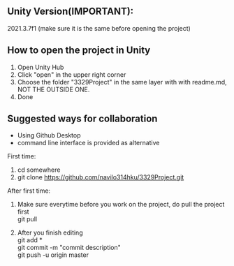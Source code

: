 ## Unity Version(IMPORTANT): 
2021.3.7f1 (make sure it is the same before opening the project)

## How to open the project in Unity
1. Open Unity Hub
2. Click "open" in the upper right corner 
3. Choose the folder "3329Project" in the same layer with with readme.md, NOT THE OUTSIDE ONE.
4. Done

## Suggested ways for collaboration
- Using Github Desktop 
- command line interface is provided as alternative<br>


First time: <br>
1. cd somewhere
2. git clone https://github.com/navilo314hku/3329Project.git

After first time: <br>
1. Make sure everytime before you work on the project, do pull the project first <br/>
git pull

2. After you finish editing<br/>
git add * <br/>
git commit -m "commit description" <br/>
git push -u origin master <br/>
